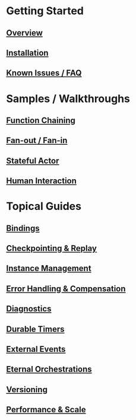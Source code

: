 # Getting Started
## [Overview](~/articles/overview.md)
## [Installation](~/articles/installation.md)
## [Known Issues / FAQ](~/articles/known-issues.md)

# Samples / Walkthroughs
## [Function Chaining](~/articles/samples/sequence.md)
## [Fan-out / Fan-in](~/articles/samples/cloud-backup.md)
## [Stateful Actor](~/articles/samples/counter.md)
## [Human Interaction](~/articles/samples/phone-verification.md)

# Topical Guides
## [Bindings](~/articles/topics/bindings.md)
## [Checkpointing & Replay](~/articles/topics/checkpointing-and-replay.md)
## [Instance Management](~/articles/topics/instance-management.md)
## [Error Handling & Compensation](~/articles/topics/error-handling.md)
## [Diagnostics](~/articles/topics/diagnostics.md)
## [Durable Timers](~/articles/topics/timers.md)
## [External Events](~/articles/topics/external-events.md)
## [Eternal Orchestrations](~/articles/topics/eternal-orchestrations.md)
## [Versioning](~/articles/topics/versioning.md)
## [Performance & Scale](~/articles/topics/perf-and-scale.md)